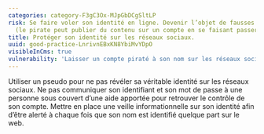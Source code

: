 ```yaml
---
categories: category-F3gC3Ox-MJpGbDCgSltLP
risk: Se faire voler son identité en ligne. Devenir l’objet de fausses publications
  (le pirate peut publier du contenu sur un compte en se faisant passer pour son titulaire).
title: Protéger son identité sur les réseaux sociaux.
uuid: good-practice-LnrivnEBxKN8YbiMvYDpO
visibleInCms: true
vulnerability: 'Laisser un compte piraté à son nom sur les réseaux sociaux. '
---
```


Utiliser un pseudo pour ne pas révéler sa véritable identité sur les réseaux sociaux. Ne pas communiquer son identifiant et son mot de passe à une personne sous couvert d’une aide apportée pour retrouver le contrôle de son compte. Mettre en place une veille informationnelle sur son identité afin d’être alerté à chaque fois que son nom est identifié quelque part sur le web.